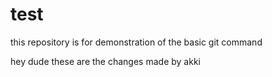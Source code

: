 # test
this repository is for demonstration of the basic git command

hey dude these are the changes made by akki
